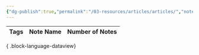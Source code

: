 ```yaml
---
{"dg-publish":true,"permalink":"/03-resources/articles/articles/","noteIcon":"","created":"2025-01-01T05:43:31.529+01:00","updated":"2025-01-01T06:08:01.793+01:00"}
---
```


| Tags | Note Name | Number of Notes |
| ---- | --------- | --------------- |

{ .block-language-dataview}
